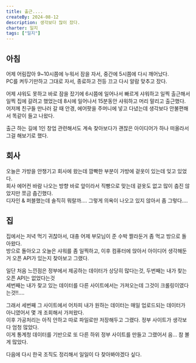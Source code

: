 ```yaml
---
title: 출근....
createBy: 2024-08-12
description: 생각보다 많이 잤다.
charter: 일지
tags: ["일지"]
---
```


## 아침

어제 어림잡아 9~10시쯤에 누워서 잠을 자서, 중간에 5시쯤에 다시 깨어났다.  
PC를 켜두기만하고 그대로 자서, 종료하고 전등 끄고 다시 알람 맞추고 잤다.

어제 샤워도 못하고 바로 잠을 잤기에 6시쯤에 일어나서 빠르게 샤워하고 일찍 출근해서  
일찍 집에 갈려고 했었는데 8시에 일어나서 15분동안 샤워하고 머리 말리고 출근했다.  
어저께 친구들 만나러 갈 때 안경, 에어팟을 주머니에 넣고 다녔는데 생각보다 안불편해서 똑같이 들고 나왔다.

출근 하는 길에 1인 창업 관련해서도 계속 찾아보다가 괜찮은 아이디어가 하나 떠올라서 그걸 해보기로 했다.

## 회사

오늘은 가방을 안챙기고 회사에 왔는데 깜빡한 부분이 가방에 겉옷이 있는데 잊고 있었다.  
회사 에어컨 바람 나오는 방향 바로 앞이라서 직빵으로 맞는데 겉옷도 없고 많이 춥진 않았지만 쪼금 춥긴했다.  
디자인 & 퍼블했는데 솔직히 뭐랄까.... 그렇게 의욕이 나오고 있지 않아서 좀 그렇다....

## 집

집에서는 저녁 먹기 귀찮아서, 대충 어제 부모님이 준 수박 짤라둔거 좀 먹고 방으로 돌아왔다.  
방으로 돌아오고 오늘은 샤워를 좀 일찍하고, 이후 컴퓨터에 앉아서 아이디어 생각해둔거 오픈 API가 있는지 찾아보고 그랬다.

일단 처음 느낀점은 정부에서 제공하는 데이터가 상당히 많다는것, 두번째는 내가 찾는 오픈 API는 없었다는것  
세번째는 내가 찾고 있는 데이터를 다른 사이트에서는 가져오는데 그것이 크롤링이였다는것!!....

그래서 세번째 그 사이트에서 어차피 내가 원하는 데이터는 매일 업로드되는 데이터가 아니였어서 몇 개 조회해서 가져왔다.  
이후 가공처리는 아직 안하고 따로 파일로만 저장해두고 그랬다. 정부 사이트가 생각보다 엄청 많았다.  
이게 통계청 데이터를 기반으로 또 다른 하위 정부 사이트를 만들고 그랬어서 음... 참 볼 게 많았다.

다음에 다시 한국 조직도 정리해서 일일이 다 찾아봐야겠다 싶다.
